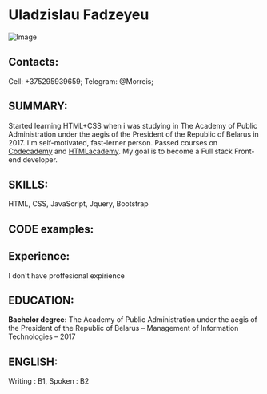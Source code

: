 # Uladzislau Fadzeyeu
![Image](https://avatars2.githubusercontent.com/u/60485692?s=460&v=4)

## Contacts:
Cell: +375295939659;
Telegram: @Morreis;
## SUMMARY:
Started learning HTML+CSS when i was studying in The Academy of Public Administration under the aegis of the President of the Republic of Belarus in 2017. I'm self-motivated, fast-lerner person. Passed courses on [Codecademy](https://www.codecademy.com/learn) and [HTMLacademy](https://htmlacademy.ru/). My goal is to become a Full stack Front-end developer.
## SKILLS:
HTML, CSS, JavaScript, Jquery, Bootstrap
## CODE examples:
## Experience:
I don't have proffesional expirience
## EDUCATION:
**Bachelor degree:** The Academy of Public Administration under the aegis of the President of the Republic of Belarus – Management of Information Technologies – 2017
## ENGLISH:
Writing : B1, Spoken : B2